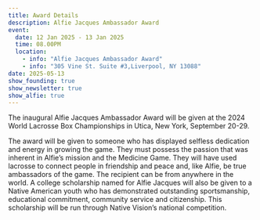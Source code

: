 ```yaml
---
title: Award Details
description: Alfie Jacques Ambassador Award
event:
  date: 12 Jan 2025 - 13 Jan 2025
  time: 08.00PM
  location:
    - info: "Alfie Jacques Ambassador Award"
    - info: "305 Vine St. Suite #3,Liverpool, NY 13088"
date: 2025-05-13
show_founding: true
show_newsletter: true
show_alfie: true
---
```


The inaugural Alfie Jacques Ambassador Award will be given at the 2024 World Lacrosse Box Championships in Utica, New York, September 20-29.

The award will be given to someone who has displayed selfless dedication
and energy in growing the game. They must possess the passion that was
inherent in Alfie’s mission and the Medicine Game. They will have used
lacrosse to connect people in friendship and peace and, like Alfie, be
true ambassadors of the game. The recipient can be from anywhere in the
world. A college scholarship named for Alfie Jacques will also be given
to a Native American youth who has demonstrated outstanding
sportsmanship, educational commitment, community service and
citizenship. This scholarship will be run through Native Vision’s
national competition.
